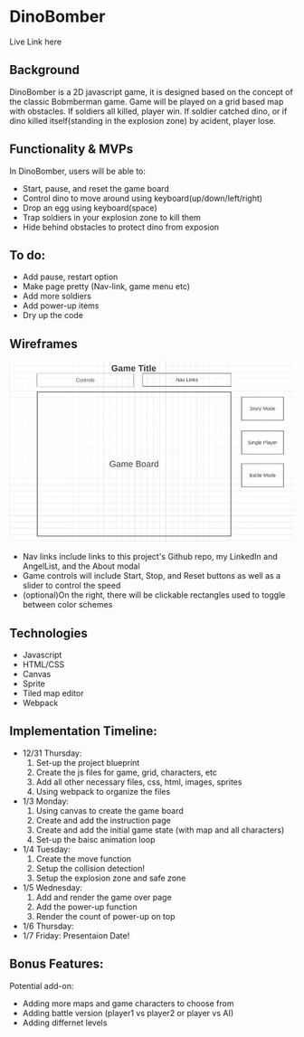 # DinoBomber
Live Link here 
## Background
DinoBomber is a 2D javascript game, it is designed based on the concept of the classic Bobmberman game. Game will be played on a grid based map with obstacles. 
If soldiers all killed, player win. If soldier catched dino, or if dino killed itself(standing in the explosion zone) by acident, player lose. 

## Functionality & MVPs
In DinoBomber, users will be able to:
- Start, pause, and reset the game board
- Control dino to move around using keyboard(up/down/left/right)
- Drop an egg using keyboard(space)
- Trap soldiers in your explosion zone to kill them  
- Hide behind obstacles to protect dino from exposion

## To do:
- Add pause, restart option
- Make page pretty (Nav-link, game menu etc)
- Add more soldiers
- Add power-up items
- Dry up the code

## Wireframes
![wireframe](wireframe.png)
- Nav links include links to this project's Github repo, my LinkedIn and AngelList, and the About modal
- Game controls will include Start, Stop, and Reset buttons as well as a slider to control the speed
- (optional)On the right, there will be clickable rectangles used to toggle between color schemes
## Technologies
- Javascript
- HTML/CSS
- Canvas
- Sprite
- Tiled map editor
- Webpack

## Implementation Timeline:
- 12/31 Thursday: 
  1. Set-up the project blueprint 
  2. Create the js files for game, grid, characters, etc 
  3. Add all other necessary files, css, html, images, sprites
  4. Using webpack to organize the files
- 1/3 Monday:
  1. Using canvas to create the game board
  2. Create and add the instruction page
  3. Create and add the initial game state (with map and all characters)
  4. Set-up the baisc animation loop
- 1/4 Tuesday:
  1. Create the move function
  2. Setup the collision detection!
  3. Setup the explosion zone and safe zone
- 1/5 Wednesday:
  1. Add and render the game over page
  2. Add the power-up function
  3. Render the count of power-up on top
- 1/6 Thursday: 
- 1/7 Friday: Presentaion Date!

## Bonus Features:
Potential add-on:
- Adding more maps and game characters to choose from
- Adding battle version (player1 vs player2 or player vs AI)
- Adding differnet levels


